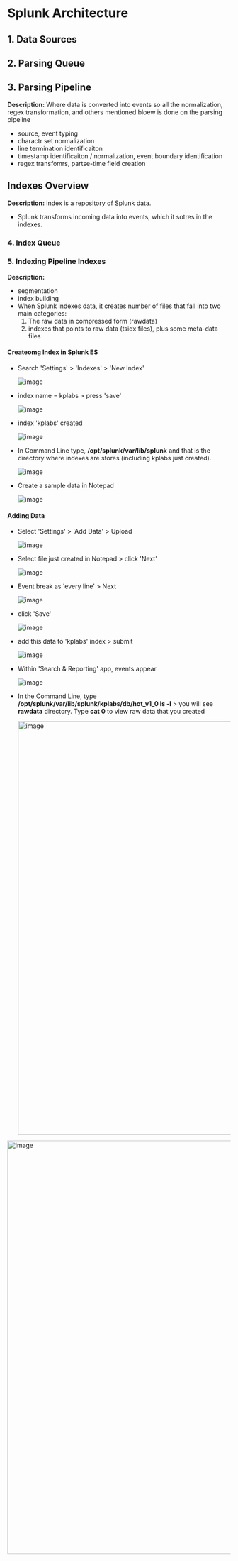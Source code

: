 # Splunk Architecture

## 1. Data Sources

## 2. Parsing Queue

## 3. Parsing Pipeline
**Description:** Where data is converted into events so all the normalization, regex transformation, and others mentioned bloew is done on the parsing pipeline
* source, event typing
* charactr set normalization
* line termination identificaiton
* timestamp identificaiton / normalization, event boundary identification
* regex transfomrs, partse-time field creation

## Indexes Overview
**Description:** index is a repository of Splunk data.
* Splunk transforms incoming data into events, which it sotres in the indexes.


### 4. Index Queue

### 5. Indexing Pipeline Indexes
**Description:**
* segmentation
* index building
* When Splunk indexes data, it creates number of files that fall into two main categories:
  1. The raw data in compressed form (rawdata)
  2. indexes that points to raw data (tsidx files), plus some meta-data files


#### Createomg Index in Splunk ES
* Search 'Settings' > 'Indexes' > 'New Index'
  
  ![image](https://github.com/user-attachments/assets/d3c59c9d-c49f-4d43-992e-8c8b9b5c433a)

* index name = kplabs > press 'save'
  
  ![image](https://github.com/user-attachments/assets/e61f91c5-a759-4c99-8b84-d4d7dafd3ca8)

* index 'kplabs' created

  ![image](https://github.com/user-attachments/assets/ecbc9672-6778-4177-88ff-67bf4ab6650f)

* In Command Line type, **/opt/splunk/var/lib/splunk** and that is the directory where indexes are stores (including kplabs just created).

  ![image](https://github.com/user-attachments/assets/087a72cd-377a-4f08-bc94-50dceb9f9d31)

* Create a sample data in Notepad

  ![image](https://github.com/user-attachments/assets/70af545c-64d4-4458-89c3-ae05eab20be0)

#### Adding Data
* Select 'Settings' > 'Add Data' > Upload

  ![image](https://github.com/user-attachments/assets/372db915-7468-44db-9120-559d95fbb262)

* Select file just created in Notepad > click 'Next'

  ![image](https://github.com/user-attachments/assets/76a9e8cd-d8e2-4c1b-81e4-c67ace5998e7)

* Event break as 'every line' > Next

  ![image](https://github.com/user-attachments/assets/c095df29-ae5a-48b0-9c5b-00d0328c1d20)

* click 'Save'

  ![image](https://github.com/user-attachments/assets/f9fd5c8f-59c1-4a3d-a5c3-1f78e5b1dd86)

* add this data to 'kplabs' index > submit

  ![image](https://github.com/user-attachments/assets/f74c2f39-c92f-43b0-af7d-5c20c3334f19)

* Within 'Search & Reporting' app, events appear

  ![image](https://github.com/user-attachments/assets/df6877e9-f003-4c43-8327-87dc0f3d38be)

* In the Command Line, type **/opt/splunk/var/lib/splunk/kplabs/db/hot_v1_0 ls -l** > you will see **rawdata** directory. Type **cat 0** to view raw data that you created

  <img width="932" alt="image" src="https://github.com/user-attachments/assets/d3054862-0478-413b-9de4-f0affd72f056" />

<img width="932" alt="image" src="https://github.com/user-attachments/assets/dd4ce8fa-33f2-4e8d-b86f-455ab20c35d3" />

